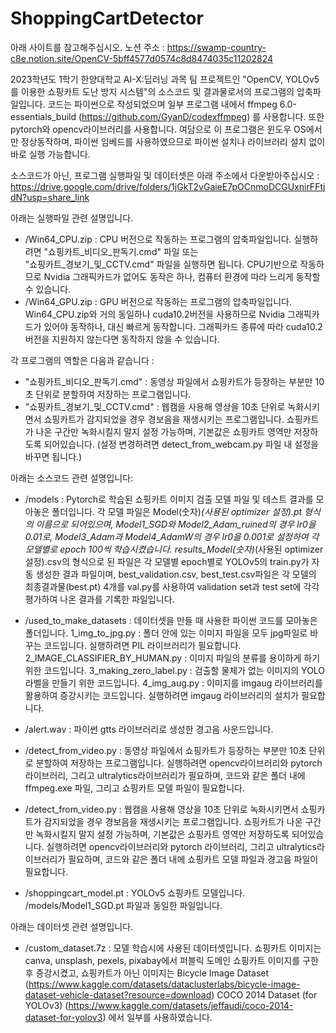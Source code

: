 # ShoppingCartDetector

아래 사이트를 참고해주십시오.
노션 주소 : https://swamp-country-c8e.notion.site/OpenCV-5bff4577d0574c8d8474035c11202824

2023학년도 1학기 한양대학교 AI-X:딥러닝 과목 팀 프로젝트인 "OpenCV, YOLOv5를 이용한 쇼핑카트 도난 방지 시스템"의 
소스코드 및 결과물로서의 프로그램의 압축파일입니다.
코드는 파이썬으로 작성되었으며 일부 프로그램 내에서 ffmpeg 6.0-essentials_build (https://github.com/GyanD/codexffmpeg)
를 사용합니다. 또한 pytorch와 opencv라이브러리를 사용합니다.
여담으로 이 프로그램은 윈도우 OS에서만 정상동작하며, 파이썬 임베드를 사용하였으므로 파이썬 설치나 라이브러리 설치 없이 
바로 실행 가능합니다.

소스코드가 아닌, 프로그램 실행파일 및 데이터셋은 아래 주소에서 다운받아주십시오 :
https://drive.google.com/drive/folders/1jGkT2vGaieE7pOCnmoDCGUxnirFFtjdN?usp=share_link

아래는 실행파일 관련 설명입니다.

* /Win64_CPU.zip : 
  CPU 버전으로 작동하는 프로그램의 압축파일입니다. 실행하려면 "쇼핑카트_비디오_판독기.cmd" 파일 또는  
  "쇼핑카트_경보기_및_CCTV.cmd" 파일을 실행하면 됩니다. 
  CPU기반으로 작동하므로 Nvidia 그래픽카드가 없어도 동작은 하나, 컴퓨터 환경에 따라 느리게 동작할 수 있습니다.
* /Win64_GPU.zip :
  GPU 버전으로 작동하는 프로그램의 압축파일입니다. Win64_CPU.zip와 거의 동일하나 cuda10.2버전을 사용하므로 
  Nvidia 그래픽카드가 있어야 동작하나, 대신 빠르게 동작합니다. 그래픽카드 종류에 따라 cuda10.2버전을 지원하지 
  않는다면 동작하지 않을 수 있습니다. 
  
각 프로그램의 역할은 다음과 같습니다 : 
* "쇼핑카트_비디오_판독기.cmd" :
  동영상 파일에서 쇼핑카트가 등장하는 부분만 10초 단위로 분할하여 저장하는 프로그램입니다.
* "쇼핑카트_경보기_및_CCTV.cmd" : 
  웹캠을 사용해 영상을 10초 단위로 녹화시키면서 쇼핑카트가 감지되었을 경우 경보음을 
  재생시키는 프로그램입니다. 쇼핑카트가 나온 구간만 녹화시킬지 말지 설정 가능하며, 기본값은 
  쇼핑카트 영역만 저장하도록 되어있습니다. (설정 변경하려면 detect_from_webcam.py 파일 내 
  설정을 바꾸면 됩니다.)


아래는 소스코드 관련 설명입니다:

* /models : 
  Pytorch로 학습된 쇼핑카트 이미지 검출 모델 파일 및 테스트 결과를 모아놓은 폴더입니다.
  각 모델 파일은 Model(숫자)_(사용된 optimizer 설정).pt 형식의 이름으로 되어있으며,
  Model1_SGD와 Model2_Adam_ruined의 경우 lr0을 0.01로, Model3_Adam과 Model4_AdamW의 경우 
  lr0을 0.001로 설정하여 각 모델별로 epoch 100씩 학습시켰습니다. 
  results_Model(숫자)_(사용된 optimizer 설정).csv의 형식으로 된 파일은 각 모델별 epoch별로
  YOLOv5의 train.py가 자동 생성한 결과 파일이며, 
  best_validation.csv, best_test.csv파일은 각 모델의 최종결과물(best.pt) 4개를 val.py를
  사용하여 validation set과 test set에 각각 평가하여 나온 결과를 기록한 파일입니다.
  
* /used_to_make_datasets : 
  데이터셋을 만들 때 사용한 파이썬 코드를 모아놓은 폴더입니다. 
  1_img_to_jpg.py : 
    폴더 안에 있는 이미지 파일을 모두 jpg파일로 바꾸는 코드입니다.
	실행하려면 PIL 라이브러리가 필요합니다.
  2_IMAGE_CLASSIFIER_BY_HUMAN.py : 
    이미지 파일의 분류를 용이하게 하기 위한 코드입니다. 
  3_making_zero_label.py : 
    검출할 물체가 없는 이미지의 YOLO라벨을 만들기 위한 코드입니다.
  4_img_aug.py : 
    이미지를 imgaug 라이브러리를 활용하여 증강시키는 코드입니다.
	실행하려면 imgaug 라이브러리의 설치가 필요합니다.
	
* /alert.wav :
  파이썬 gtts 라이브러리로 생성한 경고음 사운드입니다.
  
* /detect_from_video.py : 
  동영상 파일에서 쇼핑카트가 등장하는 부분만 10초 단위로 분할하여 저장하는 프로그램입니다.
  실행하려면 opencv라이브러리와 pytorch 라이브러리, 그리고 ultralytics라이브러리가 필요하며,
  코드와 같은 폴더 내에 ffmpeg.exe 파일, 그리고 쇼핑카트 모델 파일이 필요합니다. 
  
* /detect_from_video.py : 
  웹캠을 사용해 영상을 10초 단위로 녹화시키면서 쇼핑카트가 감지되었을 경우 경보음을 
  재생시키는 프로그램입니다. 쇼핑카트가 나온 구간만 녹화시킬지 말지 설정 가능하며, 기본값은 
  쇼핑카트 영역만 저장하도록 되어있습니다.
  실행하려면 opencv라이브러리와 pytorch 라이브러리, 그리고 ultralytics라이브러리가 필요하며,
  코드와 같은 폴더 내에 쇼핑카트 모델 파일과 경고음 파일이 필요합니다.
  
* /shoppingcart_model.pt : 
  YOLOv5 쇼핑카트 모델입니다. /models/Model1_SGD.pt 파일과 동일한 파일입니다.
  
아래는 데이터셋 관련 설명입니다. 
* /custom_dataset.7z :
  모델 학습시에 사용된 데이터셋입니다.
  쇼핑카트 이미지는 canva, unsplash, pexels, pixabay에서 퍼블릭 도메인 쇼핑카트 이미지를 구한 후 증강시켰고,
  쇼핑카트가 아닌 이미지는 
    Bicycle Image Dataset
	  (https://www.kaggle.com/datasets/dataclusterlabs/bicycle-image-dataset-vehicle-dataset?resource=download)
	COCO 2014 Dataset (for YOLOv3) 
	  (https://www.kaggle.com/datasets/jeffaudi/coco-2014-dataset-for-yolov3)
  에서 일부를 사용하였습니다.
